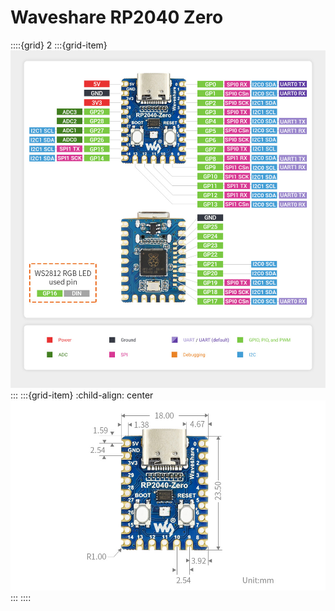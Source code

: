 # Waveshare RP2040 Zero

::::{grid} 2
:::{grid-item}
![pinout](images/Zero_pinout.jpg)
:::
:::{grid-item}
:child-align: center
![img](images/Zero_dimensions.jpg)
:::
::::

